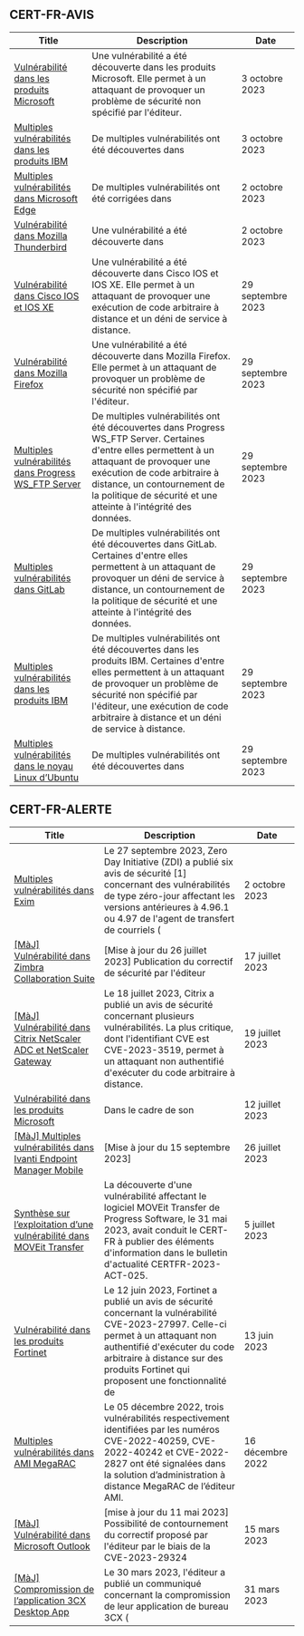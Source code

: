 
## CERT-FR-AVIS
|Title|Description|Date|
|---|---|---|
| [Vulnérabilité dans les produits Microsoft](https://www.cert.ssi.gouv.fr/avis/CERTFR-2023-AVI-0799/) | Une vulnérabilité a été découverte dans les produits Microsoft. Elle permet à un attaquant de provoquer un problème de sécurité non spécifié par l'éditeur. | 3 octobre 2023 |
| [Multiples vulnérabilités dans les produits IBM](https://www.cert.ssi.gouv.fr/avis/CERTFR-2023-AVI-0798/) | De multiples vulnérabilités ont été découvertes dans  | 3 octobre 2023 |
| [Multiples vulnérabilités dans Microsoft Edge](https://www.cert.ssi.gouv.fr/avis/CERTFR-2023-AVI-0797/) | De multiples vulnérabilités ont été corrigées dans  | 2 octobre 2023 |
| [Vulnérabilité dans Mozilla Thunderbird](https://www.cert.ssi.gouv.fr/avis/CERTFR-2023-AVI-0796/) | Une vulnérabilité a été découverte dans  | 2 octobre 2023 |
| [Vulnérabilité dans Cisco IOS et IOS XE](https://www.cert.ssi.gouv.fr/avis/CERTFR-2023-AVI-0795/) | Une vulnérabilité a été découverte dans Cisco IOS et IOS XE. Elle permet à un attaquant de provoquer une exécution de code arbitraire à distance et un déni de service à distance. | 29 septembre 2023 |
| [Vulnérabilité dans Mozilla Firefox](https://www.cert.ssi.gouv.fr/avis/CERTFR-2023-AVI-0794/) | Une vulnérabilité a été découverte dans Mozilla Firefox. Elle permet à un attaquant de provoquer un problème de sécurité non spécifié par l'éditeur. | 29 septembre 2023 |
| [Multiples vulnérabilités dans Progress WS_FTP Server](https://www.cert.ssi.gouv.fr/avis/CERTFR-2023-AVI-0793/) | De multiples vulnérabilités ont été découvertes dans Progress WS_FTP Server. Certaines d'entre elles permettent à un attaquant de provoquer une exécution de code arbitraire à distance, un contournement de la politique de sécurité et une atteinte à l'intégrité des données. | 29 septembre 2023 |
| [Multiples vulnérabilités dans GitLab](https://www.cert.ssi.gouv.fr/avis/CERTFR-2023-AVI-0792/) | De multiples vulnérabilités ont été découvertes dans GitLab. Certaines d'entre elles permettent à un attaquant de provoquer un déni de service à distance, un contournement de la politique de sécurité et une atteinte à l'intégrité des données. | 29 septembre 2023 |
| [Multiples vulnérabilités dans les produits IBM](https://www.cert.ssi.gouv.fr/avis/CERTFR-2023-AVI-0791/) | De multiples vulnérabilités ont été découvertes dans les produits IBM. Certaines d'entre elles permettent à un attaquant de provoquer un problème de sécurité non spécifié par l'éditeur, une exécution de code arbitraire à distance et un déni de service à distance. | 29 septembre 2023 |
| [Multiples vulnérabilités dans le noyau Linux d’Ubuntu](https://www.cert.ssi.gouv.fr/avis/CERTFR-2023-AVI-0790/) | De multiples vulnérabilités ont été découvertes dans  | 29 septembre 2023 |
## CERT-FR-ALERTE
|Title|Description|Date|
|---|---|---|
| [Multiples vulnérabilités dans Exim](https://www.cert.ssi.gouv.fr/alerte/CERTFR-2023-ALE-010/) | Le 27 septembre 2023, Zero Day Initiative (ZDI) a publié six avis de sécurité [1] concernant des vulnérabilités de type zéro-jour affectant les versions antérieures à 4.96.1 ou 4.97 de l'agent de transfert de courriels ( | 2 octobre 2023 |
| [[MàJ] Vulnérabilité dans Zimbra Collaboration Suite](https://www.cert.ssi.gouv.fr/alerte/CERTFR-2023-ALE-007/) | [Mise à jour du 26 juillet 2023] Publication du correctif de sécurité par l'éditeur | 17 juillet 2023 |
| [[MàJ] Vulnérabilité dans Citrix NetScaler ADC et NetScaler Gateway](https://www.cert.ssi.gouv.fr/alerte/CERTFR-2023-ALE-008/) | Le 18 juillet 2023, Citrix a publié un avis de sécurité concernant plusieurs vulnérabilités. La plus critique, dont l'identifiant CVE est CVE-2023-3519, permet à un attaquant non authentifié d'exécuter du code arbitraire à distance. | 19 juillet 2023 |
| [Vulnérabilité dans les produits Microsoft](https://www.cert.ssi.gouv.fr/alerte/CERTFR-2023-ALE-006/) | Dans le cadre de son  | 12 juillet 2023 |
| [[MàJ] Multiples vulnérabilités dans Ivanti Endpoint Manager Mobile](https://www.cert.ssi.gouv.fr/alerte/CERTFR-2023-ALE-009/) | [Mise à jour du 15 septembre 2023]  | 26 juillet 2023 |
| [Synthèse sur l’exploitation d’une vulnérabilité dans MOVEit Transfer](https://www.cert.ssi.gouv.fr/alerte/CERTFR-2023-ALE-005/) | La découverte d'une vulnérabilité affectant le logiciel MOVEit Transfer de Progress Software, le 31 mai 2023, avait conduit le CERT-FR à publier des éléments d'information dans le bulletin d'actualité CERTFR-2023-ACT-025. | 5 juillet 2023 |
| [Vulnérabilité dans les produits Fortinet](https://www.cert.ssi.gouv.fr/alerte/CERTFR-2023-ALE-004/) | Le 12 juin 2023, Fortinet a publié un avis de sécurité concernant la vulnérabilité CVE-2023-27997. Celle-ci permet à un attaquant non authentifié d'exécuter du code arbitraire à distance sur des produits Fortinet qui proposent une fonctionnalité de  | 13 juin 2023 |
| [Multiples vulnérabilités dans AMI MegaRAC](https://www.cert.ssi.gouv.fr/alerte/CERTFR-2022-ALE-014/) | Le 05 décembre 2022, trois vulnérabilités respectivement identifiées par les numéros CVE-2022-40259, CVE-2022-40242 et CVE-2022-2827 ont été signalées dans la solution d’administration à distance MegaRAC de l’éditeur AMI. | 16 décembre 2022 |
| [[MàJ] Vulnérabilité dans Microsoft Outlook](https://www.cert.ssi.gouv.fr/alerte/CERTFR-2023-ALE-002/) | [mise à jour du 11 mai 2023] Possibilité de contournement du correctif proposé par l'éditeur par le biais de la CVE-2023-29324 | 15 mars 2023 |
| [[MàJ] Compromission de l’application 3CX Desktop App](https://www.cert.ssi.gouv.fr/alerte/CERTFR-2023-ALE-003/) | Le 30 mars 2023, l'éditeur a publié un communiqué concernant la compromission de leur application de bureau 3CX ( | 31 mars 2023 |
